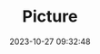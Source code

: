 ---
weight: 1
images:
- /images/edited/73.jpeg
title: Picture
date: 2023-10-27 09:32:48
tags: [luminarneo,work,ilce7m3]
---